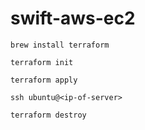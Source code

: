 # swift-aws-ec2

    brew install terraform

    terraform init
    
    terraform apply
    
    ssh ubuntu@<ip-of-server>
    
    terraform destroy